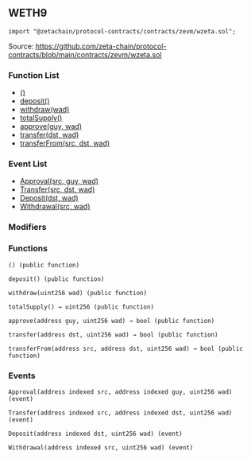 ## WETH9

```solidity
import "@zetachain/protocol-contracts/contracts/zevm/wzeta.sol";
```

Source: https://github.com/zeta-chain/protocol-contracts/blob/main/contracts/zevm/wzeta.sol

### Function List

* [()](#WETH9-undefined--)
* [deposit()](#WETH9-deposit--)
* [withdraw(wad)](#WETH9-withdraw-uint256-)
* [totalSupply()](#WETH9-totalSupply--)
* [approve(guy, wad)](#WETH9-approve-address-uint256-)
* [transfer(dst, wad)](#WETH9-transfer-address-uint256-)
* [transferFrom(src, dst, wad)](#WETH9-transferFrom-address-address-uint256-)

### Event List

* [Approval(src, guy, wad)](#WETH9-Approval-address-address-uint256-)
* [Transfer(src, dst, wad)](#WETH9-Transfer-address-address-uint256-)
* [Deposit(dst, wad)](#WETH9-Deposit-address-uint256-)
* [Withdrawal(src, wad)](#WETH9-Withdrawal-address-uint256-)

### Modifiers

### Functions

```
() (public function)
```

<a name="WETH9-undefined--"></a>

```
deposit() (public function)
```

<a name="WETH9-deposit--"></a>

```
withdraw(uint256 wad) (public function)
```

<a name="WETH9-withdraw-uint256-"></a>

```
totalSupply() → uint256 (public function)
```

<a name="WETH9-totalSupply--"></a>

```
approve(address guy, uint256 wad) → bool (public function)
```

<a name="WETH9-approve-address-uint256-"></a>

```
transfer(address dst, uint256 wad) → bool (public function)
```

<a name="WETH9-transfer-address-uint256-"></a>

```
transferFrom(address src, address dst, uint256 wad) → bool (public function)
```

<a name="WETH9-transferFrom-address-address-uint256-"></a>

### Events

```
Approval(address indexed src, address indexed guy, uint256 wad) (event)
```

<a name="WETH9-Approval-address-address-uint256-"></a>

```
Transfer(address indexed src, address indexed dst, uint256 wad) (event)
```

<a name="WETH9-Transfer-address-address-uint256-"></a>

```
Deposit(address indexed dst, uint256 wad) (event)
```

<a name="WETH9-Deposit-address-uint256-"></a>

```
Withdrawal(address indexed src, uint256 wad) (event)
```

<a name="WETH9-Withdrawal-address-uint256-"></a>

